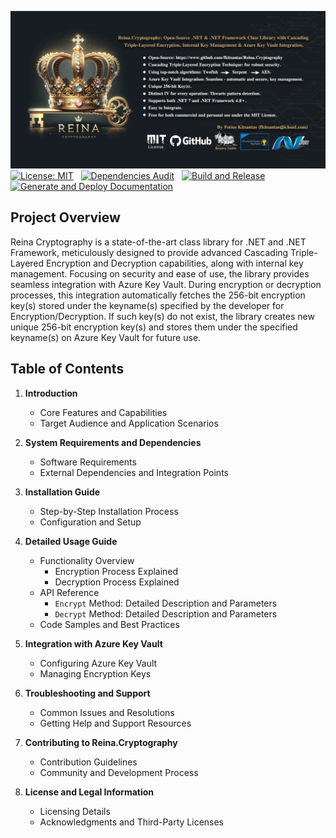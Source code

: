 ![Reina Cryptography Library](/Resources/Reina-Cryptography-Preview.jpg)
[![License: MIT](https://img.shields.io/badge/License-MIT-green.svg)](https://opensource.org/license/mit/) &nbsp; [![Dependencies Audit](https://github.com/fkitsantas/Reina.Cryptography/actions/workflows/dependencies-audit.yml/badge.svg)](https://github.com/fkitsantas/Reina.Cryptography/actions/workflows/dependencies-audit.yml) &nbsp; [![Build and Release](https://github.com/fkitsantas/Reina.Cryptography/actions/workflows/build-and-release.yml/badge.svg)](https://github.com/fkitsantas/Reina.Cryptography/actions/workflows/build-and-release.yml) &nbsp; [![Generate and Deploy Documentation](https://github.com/fkitsantas/Reina.Cryptography/actions/workflows/generate-and-deploy-documentation.yml/badge.svg)](https://github.com/fkitsantas/Reina.Cryptography/actions/workflows/generate-and-deploy-documentation.yml)



## Project Overview
Reina Cryptography is a state-of-the-art class library for .NET and .NET Framework, meticulously designed to provide advanced Cascading Triple-Layered Encryption and Decryption capabilities, along with internal key management. Focusing on security and ease of use, the library provides seamless integration with Azure Key Vault. During encryption or decryption processes, this integration automatically fetches the 256-bit encryption key(s) stored under the keyname(s) specified by the developer for Encryption/Decryption. If such key(s) do not exist, the library creates new unique 256-bit encryption key(s) and stores them under the specified keyname(s) on Azure Key Vault for future use.

## Table of Contents

1. **Introduction**
   - Core Features and Capabilities
   - Target Audience and Application Scenarios

2. **System Requirements and Dependencies**
   - Software Requirements
   - External Dependencies and Integration Points

3. **Installation Guide**
   - Step-by-Step Installation Process
   - Configuration and Setup

4. **Detailed Usage Guide**
   - Functionality Overview
     - Encryption Process Explained
     - Decryption Process Explained
   - API Reference
     - `Encrypt` Method: Detailed Description and Parameters
     - `Decrypt` Method: Detailed Description and Parameters
   - Code Samples and Best Practices

5. **Integration with Azure Key Vault**
   - Configuring Azure Key Vault
   - Managing Encryption Keys

6. **Troubleshooting and Support**
   - Common Issues and Resolutions
   - Getting Help and Support Resources

7. **Contributing to Reina.Cryptography**
   - Contribution Guidelines
   - Community and Development Process

8. **License and Legal Information**
   - Licensing Details
   - Acknowledgments and Third-Party Licenses
